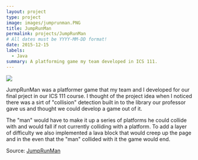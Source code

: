 ```yaml
---
layout: project
type: project
image: images/jumprunman.PNG
title: JumpRunMan
permalink: projects/JumpRunMan
# All dates must be YYYY-MM-DD format!
date: 2015-12-15
labels:
  - Java
summary: A platforming game my team developed in ICS 111.
---
```


<img class="ui medium right floated rounded image" src="dlim7.github.io/images/jumprunman.png">

JumpRunMan was a platformer game that my team and I developed for our final prject in our ICS 111 course. I thought of the project idea when I noticed there was a sirt of "collision" detection built in to the library our professor gave us and thought we could develop a game out of it. 

The "man" would have to make it up a series of platforms he could collide with and would fall if not currently colliding with a platform. To add a layer of difficulty we also implemented a lava block that would creep up the page and in the even that the "man" collided with it the game would end.
 
Source: <a href="https://github.com/nathanonaka/JumpRunMan"><i class="large github icon"></i>JumpRunMan</a>

